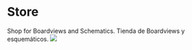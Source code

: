 # Store
  Shop for Boardviews and Schematics. Tienda de Boardviews y esquemáticos.
<img src="https://github.com/DeskFIXall/deskfixall.github.io/blob/main/main.webp"/>

